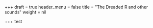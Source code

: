 +++
draft = true
header_menu = false
title = "The Dreaded R and other sounds"
weight = nil

+++
test